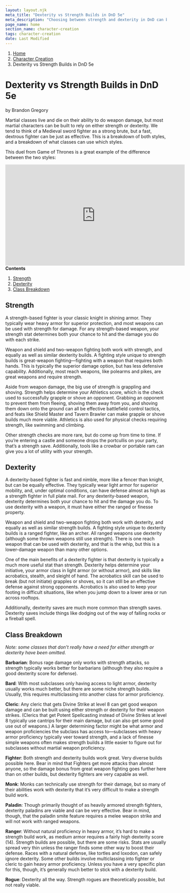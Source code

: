 ```yaml
---
layout: layout.njk
meta_title: "Dexterity vs Strength Builds in DnD 5e"
meta_description: "Choosing between strength and dexterity in DnD can be tricky. Here's a quick guide on the pros and cons of each, along with how each class handles it."
page_name: home
section_name: character-creation
tags: character-creation
date: Last Modified
---
```


<div id="breadcrumbs"></div>

1. [Home](/)
2. [Character Creation](/5e-character-creation/)
3. Dexterity vs Strength Builds in DnD 5e

# Dexterity vs Strength Builds in DnD 5e
<p class="author">by Brandon Gregory</p>

Martial classes live and die on their ability to do weapon damage, but most martial characters can be built to rely on either strength or dexterity. We tend to think of a Medieval sword fighter as a strong brute, but a fast, dextrous fighter can be just as effective. This is a breakdown of both styles, and a breakdown of what classes can use which styles.

This duel from Game of Thrones is a great example of the difference between the two styles:

<iframe width="560" height="315" src="https://www.youtube.com/embed/9bI6h_9K4s0" title="YouTube video player" frameborder="0" allow="accelerometer; autoplay; clipboard-write; encrypted-media; gyroscope; picture-in-picture" allowfullscreen></iframe>

<div class="contents" markdown="1">
<strong>Contents</strong>

1. [Strength](#Strength)
2. [Dexterity](#Dexterity)
3. [Class Breakdown](#Class-Breakdown)
</div>

## <a name="Strength"></a>Strength

A strength-based fighter is your classic knight in shining armor. They typically wear heavy armor for superior protection, and most weapons can be used with strength for damage. For any strength-based weapon, your strength stat determines both your chance to hit and the damage you do with each strike.

Weapon and shield and two-weapon fighting both work with strength, and equally as well as similar dexterity builds. A fighting style unique to strength builds is great-weapon fighting—fighting with a weapon that requires both hands. This is typically the superior damage option, but has less defensive capability. Additionally, most reach weapons, like polearms and pikes, are great weapons and require strength.

Aside from weapon damage, the big use of strength is grappling and shoving. Strength helps determine your Athletics score, which is the check used to successfully grapple or shove an opponent. Grabbing an opponent to prevent them from fleeing, shoving them away from you, and shoving them down onto the ground can all be effective battlefield control tactics, and feats like Shield Master and Tavern Brawler can make grapple or shove builds much more viable. Athletics is also used for physical checks requiring strength, like swimming and climbing.

Other strength checks are more rare, but do come up from time to time. If you’re entering a castle and someone drops the portcullis on your party, that’s a strength save. Additionally, tools like a crowbar or portable ram can give you a lot of utility with your strength.

## <a name="Dexterity"></a>Dexterity

A dexterity-based fighter is fast and nimble, more like a fencer than knight, but can be equally effective. They typically wear light armor for superior mobility, and, under optimal conditions, can have defense almost as high as a strength fighter in full plate mail. For any dexterity-based weapon, dexterity determines both your chance to hit and the damage you do. To use dexterity with a weapon, it must have either the ranged or finesse property.

Weapon and shield and two-weapon fighting both work with dexterity, and equally as well as similar strength builds. A fighting style unique to dexterity builds is a ranged fighter, like an archer. All ranged weapons use dexterity (although some thrown weapons still use strength). There is one reach weapon that can be used with dexterity, and that is the whip, but this is a lower-damage weapon than many other options.

One of the main benefits of a dexterity fighter is that dexterity is typically a much more useful stat than strength. Dexterity helps determine your initiative, your armor class in light armor (or without armor), and skills like acrobatics, stealth, and sleight of hand. The acrobatics skill can be used to break (but not initiate) grapples or shoves, so it can still be an effective defense against strong opponents. Acrobatics is also used to keep your footing in difficult situations, like when you jump down to a lower area or run across rooftops.

Additionally, dexterity saves are much more common than strength saves. Dexterity saves include things like dodging out of the way of falling rocks or a fireball spell.

## <a href="Class-Breakdown"></a>Class Breakdown

_Note: some classes that don’t really have a need for either strength or dexterity have been omitted._

**Barbarian**: Bonus rage damage only works with strength attacks, so strength typically works better for barbarians (although they also require a good dexterity score for defense).

**Bard**: With most subclasses only having access to light armor, dexterity usually works much better, but there are some niche strength builds. Usually, this requires multiclassing into another class for armor proficiency.

**Cleric**: Any cleric that gets Divine Strike at level 8 can get good weapon damage and can be built using either strength or dexterity for their weapon strikes. (Clerics that get Potent Spellcasting instead of Divine Strikes at level 8 typically use cantrips for their main damage, but can also get some good use out of weapons.) A larger determining factor might be what armor and weapon proficiencies the subclass has access to—subclasses with heavy armor proficiency typically veer toward strength, and a lack of finesse simple weapons often makes strength builds a little easier to figure out for subclasses without martial weapon proficiency.

**Fighter**: Both strength and dexterity builds work great. Very diverse builds possible here. Bear in mind that Fighters get more attacks than almost anyone, so the damage bonus from great weapon fighting goes further here than on other builds, but dexterity fighters are very capable as well.

**Monk**: Monks can technically use strength for their damage, but so many of their abilities work with dexterity that it’s very difficult to make a strength build work.

**Paladin**: Though primarily thought of as heavily armored strength fighters, dexterity paladins are viable and can be very effective. Bear in mind, though, that the paladin smite feature requires a melee weapon strike and will not work with ranged weapons.

**Ranger**: Without natural proficiency in heavy armor, it’s hard to make a strength build work, as medium armor requires a fairly high dexterity score (14). Strength builds are possible, but there are some risks. Stats are usually spread very thin unless the ranger finds some other way to boost their defense. Races with a natural defense, like tortles and loxodon, can safely ignore dexterity. Some other builds involve multiclassing into fighter or cleric to gain heavy armor proficiency. Unless you have a very specific plan for this, though, it’s generally much better to stick with a dexterity build.

**Rogue**: Dexterity all the way. Strength rogues are theoretically possible, but not really viable.